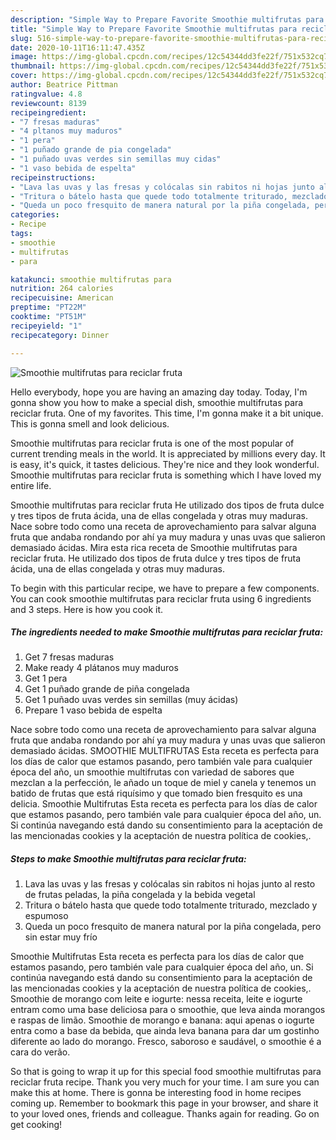 ```yaml
---
description: "Simple Way to Prepare Favorite Smoothie multifrutas para reciclar fruta"
title: "Simple Way to Prepare Favorite Smoothie multifrutas para reciclar fruta"
slug: 516-simple-way-to-prepare-favorite-smoothie-multifrutas-para-reciclar-fruta
date: 2020-10-11T16:11:47.435Z
image: https://img-global.cpcdn.com/recipes/12c54344dd3fe22f/751x532cq70/smoothie-multifrutas-para-reciclar-fruta-foto-principal.jpg
thumbnail: https://img-global.cpcdn.com/recipes/12c54344dd3fe22f/751x532cq70/smoothie-multifrutas-para-reciclar-fruta-foto-principal.jpg
cover: https://img-global.cpcdn.com/recipes/12c54344dd3fe22f/751x532cq70/smoothie-multifrutas-para-reciclar-fruta-foto-principal.jpg
author: Beatrice Pittman
ratingvalue: 4.8
reviewcount: 8139
recipeingredient:
- "7 fresas maduras"
- "4 pltanos muy maduros"
- "1 pera"
- "1 puñado grande de pia congelada"
- "1 puñado uvas verdes sin semillas muy cidas"
- "1 vaso bebida de espelta"
recipeinstructions:
- "Lava las uvas y las fresas y colócalas sin rabitos ni hojas junto al resto de frutas peladas, la piña congelada y la bebida vegetal"
- "Tritura o bátelo hasta que quede todo totalmente triturado, mezclado y espumoso"
- "Queda un poco fresquito de manera natural por la piña congelada, pero sin estar muy frío"
categories:
- Recipe
tags:
- smoothie
- multifrutas
- para

katakunci: smoothie multifrutas para 
nutrition: 264 calories
recipecuisine: American
preptime: "PT22M"
cooktime: "PT51M"
recipeyield: "1"
recipecategory: Dinner

---
```



![Smoothie multifrutas para reciclar fruta](https://img-global.cpcdn.com/recipes/12c54344dd3fe22f/751x532cq70/smoothie-multifrutas-para-reciclar-fruta-foto-principal.jpg)

Hello everybody, hope you are having an amazing day today. Today, I'm gonna show you how to make a special dish, smoothie multifrutas para reciclar fruta. One of my favorites. This time, I'm gonna make it a bit unique. This is gonna smell and look delicious.

Smoothie multifrutas para reciclar fruta is one of the most popular of current trending meals in the world. It is appreciated by millions every day. It is easy, it's quick, it tastes delicious. They're nice and they look wonderful. Smoothie multifrutas para reciclar fruta is something which I have loved my entire life.

Smoothie multifrutas para reciclar fruta He utilizado dos tipos de fruta dulce y tres tipos de fruta ácida, una de ellas congelada y otras muy maduras. Nace sobre todo como una receta de aprovechamiento para salvar alguna fruta que andaba rondando por ahí ya muy madura y unas uvas que salieron demasiado ácidas. Mira esta rica receta de Smoothie multifrutas para reciclar fruta. He utilizado dos tipos de fruta dulce y tres tipos de fruta ácida, una de ellas congelada y otras muy maduras.


To begin with this particular recipe, we have to prepare a few components. You can cook smoothie multifrutas para reciclar fruta using 6 ingredients and 3 steps. Here is how you cook it.

<!--inarticleads1-->

##### The ingredients needed to make Smoothie multifrutas para reciclar fruta:

1. Get 7 fresas maduras
1. Make ready 4 plátanos muy maduros
1. Get 1 pera
1. Get 1 puñado grande de piña congelada
1. Get 1 puñado uvas verdes sin semillas (muy ácidas)
1. Prepare 1 vaso bebida de espelta


Nace sobre todo como una receta de aprovechamiento para salvar alguna fruta que andaba rondando por ahí ya muy madura y unas uvas que salieron demasiado ácidas. SMOOTHIE MULTIFRUTAS Esta receta es perfecta para los días de calor que estamos pasando, pero también vale para cualquier época del año, un smoothie multifrutas con variedad de sabores que mezclan a la perfección, le añado un toque de miel y canela y tenemos un batido de frutas que está riquísimo y que tomado bien fresquito es una delicia. Smoothie Multifrutas Esta receta es perfecta para los días de calor que estamos pasando, pero también vale para cualquier época del año, un. Si continúa navegando está dando su consentimiento para la aceptación de las mencionadas cookies y la aceptación de nuestra política de cookies,. 

<!--inarticleads2-->

##### Steps to make Smoothie multifrutas para reciclar fruta:

1. Lava las uvas y las fresas y colócalas sin rabitos ni hojas junto al resto de frutas peladas, la piña congelada y la bebida vegetal
1. Tritura o bátelo hasta que quede todo totalmente triturado, mezclado y espumoso
1. Queda un poco fresquito de manera natural por la piña congelada, pero sin estar muy frío


Smoothie Multifrutas Esta receta es perfecta para los días de calor que estamos pasando, pero también vale para cualquier época del año, un. Si continúa navegando está dando su consentimiento para la aceptación de las mencionadas cookies y la aceptación de nuestra política de cookies,. Smoothie de morango com leite e iogurte: nessa receita, leite e iogurte entram como uma base deliciosa para o smoothie, que leva ainda morangos e raspas de limão. Smoothie de morango e banana: aqui apenas o iogurte entra como a base da bebida, que ainda leva banana para dar um gostinho diferente ao lado do morango. Fresco, saboroso e saudável, o smoothie é a cara do verão. 

So that is going to wrap it up for this special food smoothie multifrutas para reciclar fruta recipe. Thank you very much for your time. I am sure you can make this at home. There is gonna be interesting food in home recipes coming up. Remember to bookmark this page in your browser, and share it to your loved ones, friends and colleague. Thanks again for reading. Go on get cooking!
